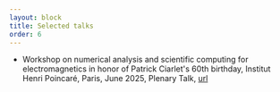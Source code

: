 ```yaml
---
layout: block
title: Selected talks
order: 6
---
```


* Workshop on numerical analysis and scientific computing for electromagnetics in honor of Patrick Ciarlet's 60th birthday, Institut Henri Poincaré, Paris, June 2025, Plenary Talk, [url](https://ciarletjr2025.sciencesconf.org)
